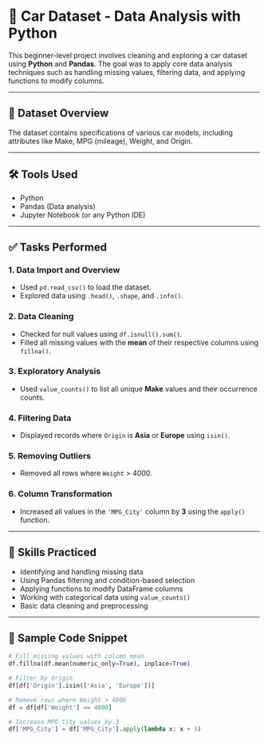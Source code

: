 
# 🚗 Car Dataset - Data Analysis with Python

This beginner-level project involves cleaning and exploring a car dataset using **Python** and **Pandas**. The goal was to apply core data analysis techniques such as handling missing values, filtering data, and applying functions to modify columns.

---

## 📁 Dataset Overview

The dataset contains specifications of various car models, including attributes like Make, MPG (mileage), Weight, and Origin.

---

## 🛠️ Tools Used

- Python
- Pandas (Data analysis)
- Jupyter Notebook (or any Python IDE)

---

## ✅ Tasks Performed

### 1. **Data Import and Overview**
- Used `pd.read_csv()` to load the dataset.
- Explored data using `.head()`, `.shape`, and `.info()`.

### 2. **Data Cleaning**
- Checked for null values using `df.isnull().sum()`.
- Filled all missing values with the **mean** of their respective columns using `fillna()`.

### 3. **Exploratory Analysis**
- Used `value_counts()` to list all unique **Make** values and their occurrence counts.

### 4. **Filtering Data**
- Displayed records where `Origin` is **Asia** or **Europe** using `isin()`.

### 5. **Removing Outliers**
- Removed all rows where `Weight` > 4000.

### 6. **Column Transformation**
- Increased all values in the `'MPG_City'` column by **3** using the `apply()` function.

---

## 📌 Skills Practiced

- Identifying and handling missing data
- Using Pandas filtering and condition-based selection
- Applying functions to modify DataFrame columns
- Working with categorical data using `value_counts()`
- Basic data cleaning and preprocessing

---

## 📎 Sample Code Snippet

```python
# Fill missing values with column mean
df.fillna(df.mean(numeric_only=True), inplace=True)

# Filter by Origin
df[df['Origin'].isin(['Asia', 'Europe'])]

# Remove rows where Weight > 4000
df = df[df['Weight'] <= 4000]

# Increase MPG_City values by 3
df['MPG_City'] = df['MPG_City'].apply(lambda x: x + 3)
